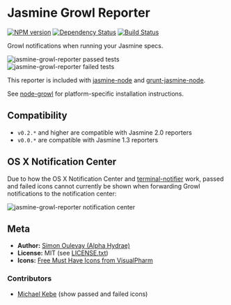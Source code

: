 # Jasmine Growl Reporter

[![NPM version](https://badge.fury.io/js/jasmine-growl-reporter.svg)](http://badge.fury.io/js/jasmine-growl-reporter)
[![Dependency Status](https://gemnasium.com/AlphaHydrae/jasmine-growl-reporter.svg)](https://gemnasium.com/AlphaHydrae/jasmine-growl-reporter)
[![Build Status](https://travis-ci.org/AlphaHydrae/jasmine-growl-reporter.svg?branch=master)](https://travis-ci.org/AlphaHydrae/jasmine-growl-reporter)

Growl notifications when running your Jasmine specs.

![jasmine-growl-reporter passed tests](https://raw.github.com/AlphaHydrae/jasmine-growl-reporter/master/res/screenshot-passed.png)
![jasmine-growl-reporter failed tests](https://raw.github.com/AlphaHydrae/jasmine-growl-reporter/master/res/screenshot-failed.png)

This reporter is included with [jasmine-node](https://github.com/mhevery/jasmine-node) and [grunt-jasmine-node](https://github.com/jasmine-contrib/grunt-jasmine-node).

See [node-growl](https://github.com/visionmedia/node-growl) for platform-specific installation instructions.

## Compatibility

* `v0.2.*` and higher are compatible with Jasmine 2.0 reporters
* `v0.0.*` are compatible with Jasmine 1.3 reporters

## OS X Notification Center

Due to how the OS X Notification Center and [terminal-notifier](https://github.com/alloy/terminal-notifier) work,
passed and failed icons cannot currently be shown when forwarding Growl notifications to the notification center:

![jasmine-growl-reporter notification center](https://raw.github.com/AlphaHydrae/jasmine-growl-reporter/master/res/screenshot-notification-center.png)

## Meta

* **Author:** [Simon Oulevay (Alpha Hydrae)](https://github.com/AlphaHydrae)
* **License:** MIT (see [LICENSE.txt](https://raw.github.com/AlphaHydrae/jasmine-growl-reporter/master/LICENSE.txt))
* **Icons:** [Free Must Have Icons from VisualPharm](http://www.visualpharm.com/must_have_icon_set/)

### Contributors

* [Michael Kebe](https://github.com/michaelkebe) (show passed and failed icons)
